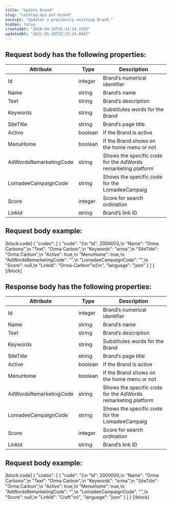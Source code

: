 ```yaml
---
title: "Update Brand"
slug: "catalog-api-put-brand"
excerpt: "Updates a previously existing Brand."
hidden: false
createdAt: "2020-04-16T15:43:24.310Z"
updatedAt: "2022-05-20T22:23:43.804Z"
---
```

## Request body has the following properties:
| Attribute              | Type    | Description                                                  |
| ---------------------- | ------- | ------------------------------------------------------------ |
| Id                     | integer | Brand’s numerical identifier                                 |
| Name                   | string  | Brand’s name                                                 |
| Text                   | string  | Brand’s description                                          |
| Keywords               | string  | Substitutes words for the Brand                              |
| SiteTitle              | string  | Brand’s page title                                           |
| Active                 | boolean | If the Brand is active                                       |
| MenuHome               | boolean | If the Brand shows on the home menu or not                   |
| AdWordsRemarketingCode | string  | Shows the specific code for the AdWords remarketing platform |
| LomadeeCampaignCode    | string  | Shows the specific code for the LomadeeCampaig               |
| Score                  | integer | Score for search ordination                                  |
| LinkId                 | string  | Brand’s link ID                                              |


## Request body example:
[block:code]
{
  "codes": [
    {
      "code": "{\n   \"Id\": 2000003,\n   \"Name\": \"Orma Carbono\",\n   \"Text\": \"Orma Carbon\",\n   \"Keywords\": \"orma\",\n   \"SiteTitle\": \"Orma Carbon\",\n   \"Active\": true,\n   \"MenuHome\": true,\n   \"AdWordsRemarketingCode\": \"\",\n   \"LomadeeCampaignCode\": \"\",\n   \"Score\": null,\n   \"LinkId\": \"Orma-Carbon\"\n}\n",
      "language": "json"
    }
  ]
}
[/block]

## Response body has the following properties:
| Attribute              | Type    | Description                                                  |
| ---------------------- | ------- | ------------------------------------------------------------ |
| Id                     | integer | Brand’s numerical identifier                                 |
| Name                   | string  | Brand’s name                                                 |
| Text                   | string  | Brand’s description                                          |
| Keywords               | string  | Substitutes words for the Brand                              |
| SiteTitle              | string  | Brand’s page title                                           |
| Active                 | boolean | If the Brand is active                                       |
| MenuHome               | boolean | If the Brand shows on the home menu or not                   |
| AdWordsRemarketingCode | string  | Shows the specific code for the AdWords remarketing platform |
| LomadeeCampaignCode    | string  | Shows the specific code for the LomadeeCampaig               |
| Score                  | integer | Score for search ordination                                  |
| LinkId                 | string  | Brand’s link ID                                              |


## Request body example:
[block:code]
{
  "codes": [
    {
      "code": "{\n    \"Id\": 2000000,\n    \"Name\": \"Orma Carbono\",\n    \"Text\": \"Orma Carbon\",\n    \"Keywords\": \"orma\",\n    \"SiteTitle\": \"Orma Carbon\",\n    \"Active\": true,\n    \"MenuHome\": true,\n    \"AdWordsRemarketingCode\": \"\",\n    \"LomadeeCampaignCode\": \"\",\n    \"Score\": null,\n    \"LinkId\": \"Craft\"\n}",
      "language": "json"
    }
  ]
}
[/block]